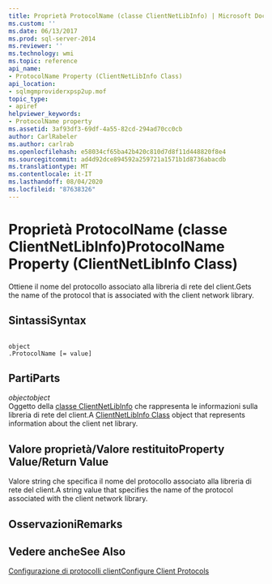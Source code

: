 ```yaml
---
title: Proprietà ProtocolName (classe ClientNetLibInfo) | Microsoft Docs
ms.custom: ''
ms.date: 06/13/2017
ms.prod: sql-server-2014
ms.reviewer: ''
ms.technology: wmi
ms.topic: reference
api_name:
- ProtocolName Property (ClientNetLibInfo Class)
api_location:
- sqlmgmproviderxpsp2up.mof
topic_type:
- apiref
helpviewer_keywords:
- ProtocolName property
ms.assetid: 3af93df3-69df-4a55-82cd-294ad70cc0cb
author: CarlRabeler
ms.author: carlrab
ms.openlocfilehash: e58034cf65ba42b420c810d7d8f11d448820f8e4
ms.sourcegitcommit: ad4d92dce894592a259721a1571b1d8736abacdb
ms.translationtype: MT
ms.contentlocale: it-IT
ms.lasthandoff: 08/04/2020
ms.locfileid: "87638326"
---
```

# <a name="protocolname-property-clientnetlibinfo-class"></a><span data-ttu-id="a928a-102">Proprietà ProtocolName (classe ClientNetLibInfo)</span><span class="sxs-lookup"><span data-stu-id="a928a-102">ProtocolName Property (ClientNetLibInfo Class)</span></span>
  <span data-ttu-id="a928a-103">Ottiene il nome del protocollo associato alla libreria di rete del client.</span><span class="sxs-lookup"><span data-stu-id="a928a-103">Gets the name of the protocol that is associated with the client network library.</span></span>  
  
## <a name="syntax"></a><span data-ttu-id="a928a-104">Sintassi</span><span class="sxs-lookup"><span data-stu-id="a928a-104">Syntax</span></span>  
  
```  
  
object  
.ProtocolName [= value]  
```  
  
## <a name="parts"></a><span data-ttu-id="a928a-105">Parti</span><span class="sxs-lookup"><span data-stu-id="a928a-105">Parts</span></span>  
 <span data-ttu-id="a928a-106">*object*</span><span class="sxs-lookup"><span data-stu-id="a928a-106">*object*</span></span>  
 <span data-ttu-id="a928a-107">Oggetto della [classe ClientNetLibInfo](clientnetlibinfo-class.md) che rappresenta le informazioni sulla libreria di rete del client.</span><span class="sxs-lookup"><span data-stu-id="a928a-107">A [ClientNetLibInfo Class](clientnetlibinfo-class.md) object that represents information about the client net library.</span></span>  
  
## <a name="property-valuereturn-value"></a><span data-ttu-id="a928a-108">Valore proprietà/Valore restituito</span><span class="sxs-lookup"><span data-stu-id="a928a-108">Property Value/Return Value</span></span>  
 <span data-ttu-id="a928a-109">Valore string che specifica il nome del protocollo associato alla libreria di rete del client.</span><span class="sxs-lookup"><span data-stu-id="a928a-109">A string value that specifies the name of the protocol associated with the client network library.</span></span>  
  
## <a name="remarks"></a><span data-ttu-id="a928a-110">Osservazioni</span><span class="sxs-lookup"><span data-stu-id="a928a-110">Remarks</span></span>  
  
## <a name="see-also"></a><span data-ttu-id="a928a-111">Vedere anche</span><span class="sxs-lookup"><span data-stu-id="a928a-111">See Also</span></span>  
 [<span data-ttu-id="a928a-112">Configurazione di protocolli client</span><span class="sxs-lookup"><span data-stu-id="a928a-112">Configure Client Protocols</span></span>](https://technet.microsoft.com/library/ms181035.aspx)  
  
  
